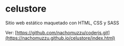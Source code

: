 # celustore

Sitio web estático maquetado con HTML, CSS y SASS

Ver: [https://github.com/nachomuzzu/coderjs.git](https://nachomuzzu.github.io/celustore/index.html)
